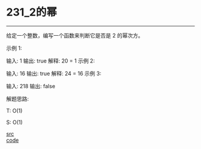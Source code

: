 # 231_2的幂

---


给定一个整数，编写一个函数来判断它是否是 2 的幂次方。

示例 1:

输入: 1
输出: true
解释: 20 = 1
示例 2:

输入: 16
输出: true
解释: 24 = 16
示例 3:

输入: 218
输出: false

解题思路:


T: O(1)

S: O(1)

[src](https://leetcode-cn.com/problems/power-of-two/) <br>
[code](code/231.c) <br>
